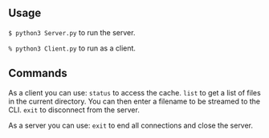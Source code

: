 ## Usage 

`$ python3 Server.py` to run the server.

`% python3 Client.py` to run as a client.

## Commands

As a client you can use:
  `status` to access the cache.
  `list` to get a list of files in the current directory. You can then enter a filename to be streamed to the CLI.
  `exit` to disconnect from the server.

As a server you can use:
  `exit` to end all connections and close the server.
